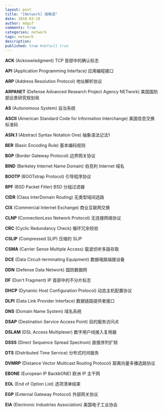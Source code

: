 ```yaml
---
layout: post
title: "[Network] 缩略语"
date: 2018-03-19
author: mdgsf
comments: true
categories: network
tags: network
description:
published: true #default true
---
```


**ACK** (Acknowledgment) TCP 首部中的确认标志

**API** (Application Programming Interface) 应用编程接口

**ARP** (Address Resolution Protocol) 地址解析协议

**ARPANET** (Defense Advanced Research Project Agency NETwork) 美国国防部远景研究规划局

**AS** (Autonomous System) 自治系统

**ASCII** (American Standard Code for Information Interchange) 美国信息交换标准码

**ASN.1** (Abstract Syntax Notation One) 抽象语法记法1

**BER** (Basic Encoding Rule) 基本编码规则

**BGP** (Border Gateway Protocol) 边界网关协议

**BIND** (Berkeley Internet Name Domain) 伯克利 Internet 域名

**BOOTP** (BOOTstrap Protocol) 引导程序协议

**BPF** (BSD Packet Filter) BSD 分组过滤器

**CIDR** (Class InterDomain Routing) 无类型域间选路

**CIX** (Commercial Internet Exchange) 商业互联网交换

**CLNP** (ConnectionLess Network Protocol) 无连接网络协议

**CRC** (Cyclic Redundancy Check) 循环冗余校验

**CSLIP** (Compressed SLIP) 压缩的 SLIP

**CSMA** (Carrier Sense Multiple Access) 载波侦听多路存取

**DCE** (Data Circuit-terminating Equipment) 数据电路端接设备

**DDN** (Defense Data Network) 国防数据网

**DF** (Don't Fragment) IP 首部中的不分片标志

**DHCP** (Dynamic Host Configuration Protocol) 动态主机配置协议

**DLPI** (Data Link Provider Interface) 数据链路提供者接口

**DNS** (Domain Name System) 域名系统

**DSAP** (Destination Service Access Point) 目的服务访问点

**DSLAM** (DSL Access Multiplexer) 数字用户线接入复用器

**DSSS** (Direct Sequence Spread Spectrum) 直接序列扩频

**DTS** (Distributed Time Service) 分布式时间服务

**DVMRP** (Distance Vector Multicast Routing Protocol) 距离向量多播选路协议

**EBONE** (European IP BackbONE) 欧洲 IP 主干网

**EOL** (End of Option List) 选项清单结束

**EGP** (External Gateway Protocol) 外部网关协议

**EIA** (Electronic Industries Association) 美国电子工业协会